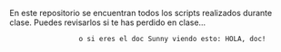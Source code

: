 En este repositorio se encuentran todos los scripts realizados durante clase.
Puedes revisarlos si te has perdido en clase...

                     o si eres el doc Sunny viendo esto: HOLA, doc!
